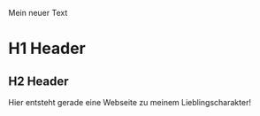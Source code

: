 Mein neuer Text


# H1 Header

## H2 Header

Hier entsteht gerade eine Webseite zu meinem Lieblingscharakter!
